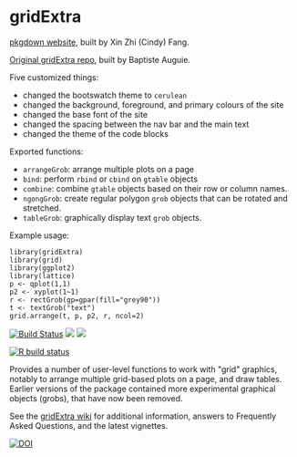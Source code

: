 # gridExtra

[pkgdown website](https://jhu-statprogramming-fall-2022.github.io/biostat840-project3-pkgdown-cindyfang70/), built by Xin Zhi (Cindy) Fang.

[Original gridExtra repo](https://github.com/baptiste/gridExtra), built by Baptiste Auguie.

Five customized things:

- changed the bootswatch theme to `cerulean`
- changed the background, foreground, and primary colours of the site
- changed the base font of the site
- changed the spacing between the nav bar and the main text
- changed the theme of the code blocks

Exported functions:

- `arrangeGrob`: arrange multiple plots on a page
- `bind`: perform `rbind` or `cbind` on `gtable` objects
- `combine`: combine `gtable` objects based on their row or column names.
- `ngongGrob`: create regular polygon `grob` objects that can be rotated and stretched.
- `tableGrob`: graphically display text `grob` objects.

Example usage:
```
library(gridExtra)
library(grid)
library(ggplot2)
library(lattice)
p <- qplot(1,1)
p2 <- xyplot(1~1)
r <- rectGrob(gp=gpar(fill="grey90"))
t <- textGrob("text")
grid.arrange(t, p, p2, r, ncol=2)
```


[![Build Status](https://travis-ci.org/baptiste/gridextra.svg?branch=master)](https://travis-ci.org/baptiste/gridextra)
[![](http://www.r-pkg.org/badges/version/gridExtra)](https://CRAN.R-project.org/package=gridExtra )
[![](http://cranlogs.r-pkg.org/badges/grand-total/gridExtra)](http://cran.rstudio.com/web/packages/gridExtra/index.html)

[![R build status](https://github.com/baptiste/gridextra/workflows/R-CMD-check/badge.svg)](https://github.com/baptiste/gridextra/actions)

Provides a number of user-level functions to work with "grid" graphics, notably to arrange multiple grid-based plots on a page, and draw tables. Earlier versions of the package contained more experimental graphical objects (grobs), that have now been removed.

See the [gridExtra wiki](https://github.com/baptiste/gridextra/wiki) for additional information, answers to Frequently Asked Questions, and the latest vignettes.

[![DOI](https://zenodo.org/badge/5734/baptiste/gridextra.png)](http://dx.doi.org/10.5281/zenodo.11422)


